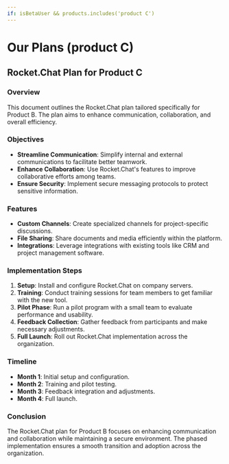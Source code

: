 ```yaml
---
if: isBetaUser && products.includes('product C')
---
```


# Our Plans (product C)

## Rocket.Chat Plan for Product C

### Overview

This document outlines the Rocket.Chat plan tailored specifically for Product B. The plan aims to enhance communication, collaboration, and overall efficiency.

### Objectives

* **Streamline Communication**: Simplify internal and external communications to facilitate better teamwork.
* **Enhance Collaboration**: Use Rocket.Chat's features to improve collaborative efforts among teams.
* **Ensure Security**: Implement secure messaging protocols to protect sensitive information.

### Features

* **Custom Channels**: Create specialized channels for project-specific discussions.
* **File Sharing**: Share documents and media efficiently within the platform.
* **Integrations**: Leverage integrations with existing tools like CRM and project management software.

### Implementation Steps

1. **Setup**: Install and configure Rocket.Chat on company servers.
2. **Training**: Conduct training sessions for team members to get familiar with the new tool.
3. **Pilot Phase**: Run a pilot program with a small team to evaluate performance and usability.
4. **Feedback Collection**: Gather feedback from participants and make necessary adjustments.
5. **Full Launch**: Roll out Rocket.Chat implementation across the organization.

### Timeline

* **Month 1**: Initial setup and configuration.
* **Month 2**: Training and pilot testing.
* **Month 3**: Feedback integration and adjustments.
* **Month 4**: Full launch.

### Conclusion

The Rocket.Chat plan for Product B focuses on enhancing communication and collaboration while maintaining a secure environment. The phased implementation ensures a smooth transition and adoption across the organization.

